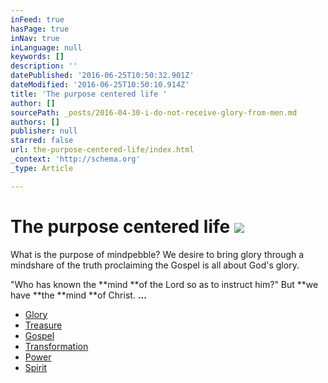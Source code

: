 ```yaml
---
inFeed: true
hasPage: true
inNav: true
inLanguage: null
keywords: []
description: ''
datePublished: '2016-06-25T10:50:32.901Z'
dateModified: '2016-06-25T10:50:10.914Z'
title: 'The purpose centered life '
author: []
sourcePath: _posts/2016-04-30-i-do-not-receive-glory-from-men.md
authors: []
publisher: null
starred: false
url: the-purpose-centered-life/index.html
_context: 'http://schema.org'
_type: Article

---
```

# The purpose centered life ![](https://the-grid-user-content.s3-us-west-2.amazonaws.com/9353b257-6920-4927-98e0-d92ac21d82f5.jpg)

What is the purpose of mindpebble? We desire to bring glory through a mindshare of the truth proclaiming the Gospel is all about God's glory.

"Who has known the **mind **of the Lord so as to instruct him?" But **we have **the **mind **of Christ. **...**

* [Glory][0]
* [Treasure][1]
* [Gospel][2]
* [Transformation][3]
* [Power][4]
* [Spirit][5]

[0]: https://thegrid.ai/pebblegenesis/psalm-19/
[1]: https://thegrid.ai/pebblegenesis/the-real-revelation-is-to-have-the-understanding-of-the-know/
[2]: https://thegrid.ai/pebblegenesis/master-designer-g/ "Gospel "
[3]: http://biblehub.com/romans/12-1.htm
[4]: http://www.worshiptogether.com/songs/how-great-is-our-god/
[5]: http://biblehub.com/1_corinthians/2-15.htm